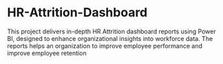 # HR-Attrition-Dashboard
This project delivers in-depth HR Attrition dashboard reports using Power BI, designed to enhance organizational insights into workforce data. The reports helps an organization to improve employee performance and improve employee retention 

